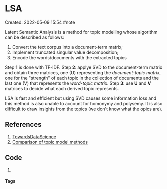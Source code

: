 # LSA
Created: 2022-05-09 15:54
#note

Latent Semantic Analysis is a method for topic modelling whose algorithm can be described as follows:
1. Convert the text corpus into a document-term matrix;
2. Implement truncated singular value decomposition;
3. Encode the words/documents with the extracted topics

Step **1** is done with TF-IDF.
Step **2**: applye SVD to the document-term matrix and obtain three matrices, one (U) representing the *document-topic matrix*, one for the "strength" of each topic in the collection of documents and the last one (V) that represents the *word-topic matrix*.
Step **3**: use **U** and **V** matrices to decide what each derived topic represents.

LSA is fast and efficient but using SVD causes some information loss and this method is also unable to account for homonymy and polysemy. It is also difficult to draw insights from the topics (we don't know what the opics are).

## References
1. [TowardsDataScience](https://towardsdatascience.com/topic-modeling-with-latent-semantic-analysis-58aeab6ab2f2)
2. [Comparison of topic model methods](https://medium.com/nanonets/topic-modeling-with-lsa-psla-lda-and-lda2vec-555ff65b0b05)

## Code
1. 

#### Tags